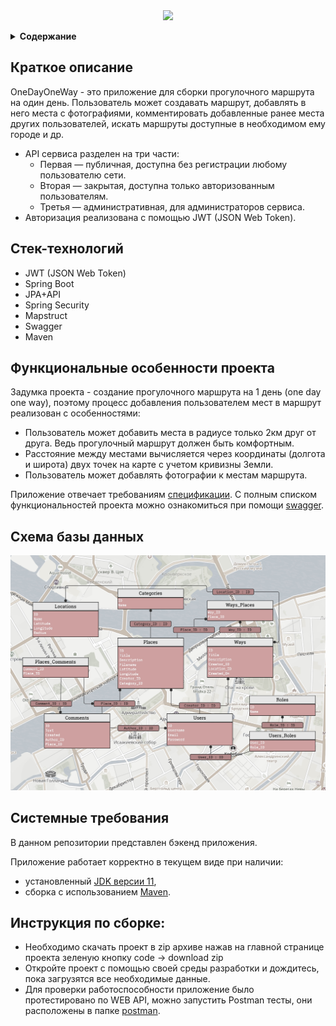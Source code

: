 <div align="center">
<img src="https://x-lines.ru/letters/i/cyrillicscript/1533/cb8096/38/0/j7zgktdbxf8sh3kzcfho.png">
<p align="center"></p>
</div>

<details><summary><b>Содержание</b></summary>
  
    1. Краткое описание
    2. Стек-технологий
    3. Функциональные особенности проекта
    4. Схема базы данных
    5. Системные требования
    6. Инструкция по сборке
</details>

## Краткое описание

OneDayOneWay - это приложение для сборки прогулочного маршрута на один день. Пользователь может создавать маршрут, добавлять в него места с фотографиями, комментировать добавленные ранее места других пользователей, искать маршруты доступные в необходимом ему городе и др. 
* API сервиса разделен на три части:
  - Первая — публичная, доступна без регистрации любому пользователю сети.
  - Вторая — закрытая, доступна только авторизованным пользователям.
  - Третья — административная, для администраторов сервиса.
* Авторизация реализована с помощью JWT (JSON Web Token).

## Стек-технологий

* JWT (JSON Web Token)
* Spring Boot
* JPA+API
* Spring Security
* Mapstruct
* Swagger
* Maven

## Функциональные особенности проекта

Задумка проекта - создание прогулочного маршрута на 1 день (one day one way), поэтому процесс добавления пользователем мест в маршрут реализован с особенностями:
   - Пользователь может добавить места в радиусе только 2км друг от друга. Ведь прогулочный маршрут должен быть комфортным.
   - Расстояние между местами вычисляется через координаты (долгота и широта) двух точек на карте с учетом кривизны Земли.
   - Пользователь может добавлять фотографии к местам маршрута.

Приложение отвечает требованиям [спецификации](./oneDayOneWay-spec.json).
С полным списком функциональностей проекта можно ознакомиться при помощи [swagger](https://editor-next.swagger.io).

## Схема базы данных
![OneDayOneWay Data Base diagram](https://github.com/DmitreeV/oneDayOneWay/blob/main/photo/data%20base%20diagram.jpg)

## Системные требования

В данном репозитории представлен бэкенд приложения.

Приложение работает корректно в текущем виде при наличии:

- установленный [JDK версии 11](https://docs.aws.amazon.com/corretto/),
- сборка с использованием [Maven](https://maven.apache.org/).

## Инструкция по сборке:

- Необходимо скачать проект в zip архиве нажав на главной странице проекта зеленую кнопку code -> download zip
- Откройте проект с помощью своей среды разработки и дождитесь, пока загрузятся все необходимые данные.
- Для проверки работоспособности приложение было протестировано по WEB API, можно запустить Postman тесты, они расположены в папке [postman](./postman/).
